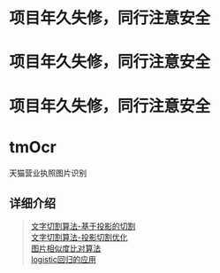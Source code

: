 # 项目年久失修，同行注意安全
# 项目年久失修，同行注意安全
# 项目年久失修，同行注意安全

# tmOcr
天猫营业执照图片识别
## 详细介绍
> [文字切割算法-基于投影的切割](https://blog.csdn.net/Print_lin/article/details/80143002)<br>
> [文字切割算法-投影切割优化](https://blog.csdn.net/Print_lin/article/details/80335236)<br>
> [图片相似度比对算法](https://blog.csdn.net/Print_lin/article/details/81052497)<br>
> [logistic回归的应用](https://blog.csdn.net/Print_lin/article/details/81389392)
